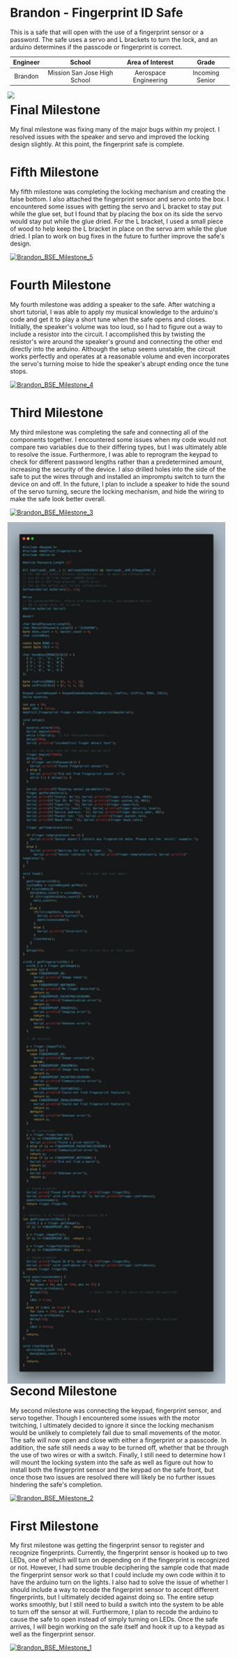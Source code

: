 # Brandon - Fingerprint ID Safe
This is a safe that will open with the use of a fingerprint sensor or a password. The safe uses a servo and L brackets to turn the lock, and an arduino determines if the passcode or fingerprint is correct.

| **Engineer** | **School** | **Area of Interest** | **Grade** |
|:--:|:--:|:--:|:--:|
| Brandon | Mission San Jose High School | Aerospace Engineering | Incoming Senior

<img src="Images/Fingerprint_Safe.png" width=500 align=center style="float:right; padding-right:10px">

# Final Milestone
My final milestone was fixing many of the major bugs within my project. I resolved issues with the speaker and servo and improved the locking design slightly. At this point, the fingerprint safe is complete.

# Fifth Milestone
My fifth milestone was completing the locking mechanism and creating the false bottom. I also attached the fingerprint sensor and servo onto the box. I encountered some issues with getting the servo and L bracket to stay put while the glue set, but I found that by placing the box on its side the servo would stay put while the glue dried. For the L bracket, I used a small piece of wood to help keep the L bracket in place on the servo arm while the glue dried. I plan to work on bug fixes in the future to further improve the safe's design.

[![Brandon_BSE_Milestone_5](https://res.cloudinary.com/marcomontalbano/image/upload/v1628540047/video_to_markdown/images/youtube--yJEMV5cOrH0-c05b58ac6eb4c4700831b2b3070cd403.jpg)](https://youtu.be/yJEMV5cOrH0 "Brandon_BSE_Milestone_5")

# Fourth Milestone
My fourth milestone was adding a speaker to the safe. After watching a short tutorial, I was able to apply my musical knowledge to the arduino's code and get it to play a short tune when the safe opens and closes. Initially, the speaker's volume was too loud, so I had to figure out a way to include a resistor into the circuit. I accomplished this by twisting the resistor's wire around the speaker's ground and connecting the other end directly into the arduino. Although the setup seems unstable, the circuit works perfectly and operates at a reasonable volume and even incorporates the servo's turning moise to hide the speaker's abrupt ending once the tune stops.

[![Brandon_BSE_Milestone_4](https://res.cloudinary.com/marcomontalbano/image/upload/v1627680485/video_to_markdown/images/youtube--gThnxzOx3jY-c05b58ac6eb4c4700831b2b3070cd403.jpg)](https://www.youtube.com/watch?v=gThnxzOx3jY "Brandon_BSE_Milestone_4")

# Third Milestone
My third milestone was completing the safe and connecting all of the components together. I encountered some issues when my code would not compare two variables due to their differing types, but I was ultimately able to resolve the issue. Furthermore, I was able to reprogram the keypad to check for different password lengths rather than a predetermined amount, increasing the security of the device. I also drilled holes into the side of the safe to put the wires through and installed an impromptu switch to turn the device on and off. In the future, I plan to include a speaker to hide the sound of the servo turning, secure the locking mechanism, and hide the wiring to make the safe look better overall.

[![Brandon_BSE_Milestone_3](https://res.cloudinary.com/marcomontalbano/image/upload/v1627068457/video_to_markdown/images/youtube--Uc2ganH2Gj8-c05b58ac6eb4c4700831b2b3070cd403.jpg)](https://youtu.be/Uc2ganH2Gj8 "Brandon_BSE_Milestone_3")

<img src="Images/carbon.png" width=500 align=center style="float:right; padding-right:10px">

# Second Milestone
My second milestone was connecting the keypad, fingerprint sensor, and servo together. Though I encountered some issues with the motor twitching, I ultimately decided to ignore it since the locking mechanism would be unlikely to completely fail due to small movements of the motor. The safe will now open and close with either a fingerprint or a passcode. In addition, the safe still needs a way to be turned off, whether that be through the use of two wires or with a switch. Finally, I still need to determine how I will mount the locking system into the safe as well as figure out how to install both the fingerprint sensor and the keypad on the safe front, but once those two issues are resolved there will likely be no further issues hindering the safe's completion. 

[![Brandon_BSE_Milestone_2](https://res.cloudinary.com/marcomontalbano/image/upload/v1626728291/video_to_markdown/images/youtube--I83nSq2WgB8-c05b58ac6eb4c4700831b2b3070cd403.jpg)](https://www.youtube.com/watch?v=I83nSq2WgB8 "Brandon_BSE_Milestone_2")
# First Milestone
  

My first milestone was getting the fingerprint sensor to register and recognize fingerprints. Currently, the fingerprint sensor is hooked up to two LEDs, one of which will turn on depending on if the fingerprint is recognized or not. However, I had some trouble deciphering the sample code that made the fingerprint sensor work so that I could include my own code within it to have the arduino turn on the lights. I also had to solve the issue of whether I should include a way to recode the fingerprint sensor to accept different fingerprints, but I ultimately decided against doing so. The entire setup works smoothly, but I still need to build a switch into the system to be able to turn off the sensor at will. Furthermore, I plan to recode the arduino to cause the safe to open instead of simply turning on LEDs. Once the safe arrives, I will begin working on the safe itself and hook it up to a keypad as well as the fingerprint sensor.

[![Brandon_BSE_Milestone_1](https://res.cloudinary.com/marcomontalbano/image/upload/v1625867477/video_to_markdown/images/youtube--4L7ZH8PyfzY-c05b58ac6eb4c4700831b2b3070cd403.jpg)](https://www.youtube.com/watch?v=4L7ZH8PyfzY "Brandon_BSE_Milestone_1")
